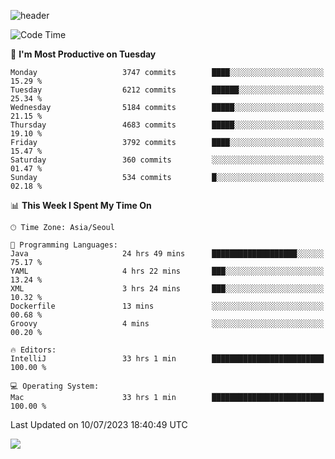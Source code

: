 ![header](https://capsule-render.vercel.app/api?type=Egg&color=timeAuto&height=300&section=header&text=PoPo&fontSize=90&animation=fadeIn)

  <!--START_SECTION:waka-->
![Code Time](http://img.shields.io/badge/Code%20Time-1%2C006%20hrs%2043%20mins-blue)

📅 **I'm Most Productive on Tuesday** 

```text
Monday                   3747 commits        ████░░░░░░░░░░░░░░░░░░░░░   15.29 % 
Tuesday                  6212 commits        ██████░░░░░░░░░░░░░░░░░░░   25.34 % 
Wednesday                5184 commits        █████░░░░░░░░░░░░░░░░░░░░   21.15 % 
Thursday                 4683 commits        █████░░░░░░░░░░░░░░░░░░░░   19.10 % 
Friday                   3792 commits        ████░░░░░░░░░░░░░░░░░░░░░   15.47 % 
Saturday                 360 commits         ░░░░░░░░░░░░░░░░░░░░░░░░░   01.47 % 
Sunday                   534 commits         █░░░░░░░░░░░░░░░░░░░░░░░░   02.18 % 
```


📊 **This Week I Spent My Time On** 

```text
🕑︎ Time Zone: Asia/Seoul

💬 Programming Languages: 
Java                     24 hrs 49 mins      ███████████████████░░░░░░   75.17 % 
YAML                     4 hrs 22 mins       ███░░░░░░░░░░░░░░░░░░░░░░   13.24 % 
XML                      3 hrs 24 mins       ███░░░░░░░░░░░░░░░░░░░░░░   10.32 % 
Dockerfile               13 mins             ░░░░░░░░░░░░░░░░░░░░░░░░░   00.68 % 
Groovy                   4 mins              ░░░░░░░░░░░░░░░░░░░░░░░░░   00.20 % 

🔥 Editors: 
IntelliJ                 33 hrs 1 min        █████████████████████████   100.00 % 

💻 Operating System: 
Mac                      33 hrs 1 min        █████████████████████████   100.00 % 
```


 Last Updated on 10/07/2023 18:40:49 UTC
<!--END_SECTION:waka-->



<img src="https://capsule-render.vercel.app/api?type=Egg&color=timeAuto&height=300&section=footer&text=PoPo&fontSize=90&animation=fadeIn&reversal=true" />

